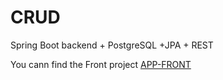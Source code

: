 # CRUD
Spring Boot backend + PostgreSQL +JPA + REST

You cann find the Front project [APP-FRONT](https://github.com/guerreroeileen/CRUD-APP)
